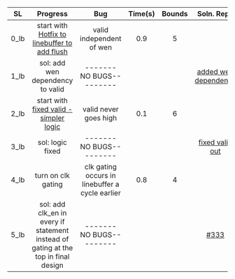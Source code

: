 | **SL** | **Progress** | **Bug** | **Time(s)** | **Bounds** | **Soln. Repo** |
|:----:|:----------------------------------------------------------------------------------:|:-----------------------------------------------------------------------------------:|:-------:|:------:|:--------------------:|
| 0_lb | start with [Hotfix to linebuffer to add flush](https://github.com/StanfordAHA/garnet/commit/26b5452a0bb9e41553996d766cbc35343cceb74f#diff-56b8645ef137aac84edd3bbce6ccac71) | valid independent of wen | 0.9 | 5 |  |
| 1_lb | sol: add wen dependency to valid | -------NO BUGS--------- |  |  | [added wen dependency](https://github.com/StanfordAHA/garnet/commit/933966a95cede08e1d85f338f58b829eef7afd27#diff-56b8645ef137aac84edd3bbce6ccac71) |
| 2_lb | start with [fixed valid - simpler logic](https://github.com/StanfordAHA/garnet/commit/4f0e36ed21a4bac3877df31e04dbd3d7d5b7dee1#diff-56b8645ef137aac84edd3bbce6ccac71) | valid never goes high | 0.1 | 6 |  |
| 3_lb | sol: logic fixed | -------NO BUGS--------- |  |  | [fixed valid out](https://github.com/StanfordAHA/garnet/commit/da25884668a0c6e0b1b5e4b999be51ec5bd0fb65#diff-56b8645ef137aac84edd3bbce6ccac71) |
| 4_lb | turn on clk gating | clk gating occurs in linebuffer a cycle earlier | 0.8 | 4 |  |
| 5_lb | sol: add clk\_en in every if statement instead of gating at the top in final design | -------NO BUGS--------- |  |  | [#333](https://github.com/StanfordAHA/garnet/commit/699df4cafaff260c7b7898c333da6da3034eee7f#diff-c080e05c7454f6e4d777d96c142aca34) |

